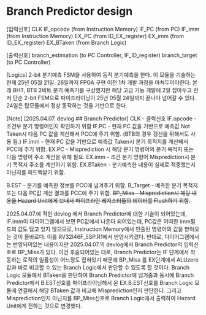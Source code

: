 # Branch Predictor design

[입력신호]
CLK
IF_opcode   (from Instruction Memory)
IF_PC       (from PC)
IF_imm      (from Instruction Memory)
EX_PC       (from ID_EX_register)
EX_imm      (from ID_EX_register)
EX_BTaken   (from Branch Logic)

[출력신호]
branch_estimation   (to PC Controller, IF_ID_register)
branch_target       (to PC Controller)

[Logics]
2-bit 분기예측 FSM을 사용하여 동적 분기예측을 한다. 
이 모듈을 기술하는 현재 25년 05월 21일. 26일까지 FPGA 구현 이전 1차 개발 과정을 마쳐두어야한다.
본래 BHT, BTB 2비트 분기 예측기를 구상했지만 해당 고급 기능 개발에 2일 잡아두고
먼저 단순 2-bit FSM으로 파이프라이닝이 25년 05월 24일까지 끝나야 넘어갈 수 있다. 
24일은 탑모듈에서 정상 동작하는 것을 기반으로 한다. 

[Note]
[2025.04.07. devlog ## Branch Predictor]
CLK - 클럭신호
IF.opcode - 조건부 분기 명령어인지 확인하기 위함
IF.PC - 현재 PC 값을 기반으로 예측값 Not Taken시 다음 PC 값을 계산해서 PCC에 주기 위함. (BTB의 경우 갱신을 위해서도 사용 됨.)
IF.imm - 현재 PC 값을 기반으로 예측값 Taken시 분기 목적지를 계산해서 PCC에 주기 위함. 
EX.PC - Misprediction 시 해당 분기 명령어의 분기 목적지 또는 다음 명령어 주소 계산을 위해 필요.
EX.imm - 조건 분기 명령어 Misprediction시 분기 목적지 주소를 계산하기 위함.
EX.BTaken - 분기예측한 내용이 실제로 적중했는지 아닌지를 피드백받기 위함.

B.EST - 분기를 예측한 정보를 PCC에 넘겨주기 위함.
B_Target - 예측한 분기 목적지 또는 다음 PC값 계산 결과를 PCC에 주기 위함.
~~BP_Miss - Misprediction시 해당 내용을 Hazard Unit에게 보내서 파이프라인 레지스터들의 데이터를 Flush하기 위함.~~

2025.04.07.에 적힌 devlog 에서 Branch Predictor에 대한 기술이 되어있는데,
IF.imm이 다이어그램에서 보면 PC값에서 나온다 되어있는데, PC값은 어떠한 imm필드의 값도 담고 있지 않으므로, Instruction Memory에서 인출된 명령어의 값을 받아오는 것이 올바르다. 이를 RV32I46F_5SP.R1에서 반영시키겠다. 
반대로, 다이어그램에서는 반영되어있는 내용이지만 2025.04.07.의 devlog에서 Branch Predictor의 입력신호로 BP_Miss가 있다. 이건 후술되어있는 대로, 
Branch Predictor는 IF 단계에서 작동하는 로직의 일률성이 어느정도 잡혀있기 때문에
BP_Miss 를 EX단계에서 ALUzero값과 바로 비교할 수 있는 Branch Logic에서 판단할 수 있도록 할 것이다. 
Branch Logic 모듈에서 BTaken을 판단하여 Branch Predictor에 넘겨줌과 동시에 
Branch Predictor에서 B.EST신호를 파이프라이닝해서 온 EX.B.EST신호를 Branch Logic 모듈에 연결해서 해당 BTaken 값과 비교해 Misprediction인지 판단한다.
그리고 Misprediction인지 아닌지를 BP_Miss신호로 Branch Logic에서 출력하여 Hazard Unit에게 전하는 것으로 변경했다. 